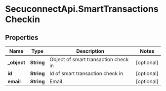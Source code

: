 # SecuconnectApi.SmartTransactionsCheckin

## Properties
Name | Type | Description | Notes
------------ | ------------- | ------------- | -------------
**_object** | **String** | Object of smart transaction check in | [optional] 
**id** | **String** | Id of smart transaction check in | [optional] 
**email** | **String** | Email | [optional] 


